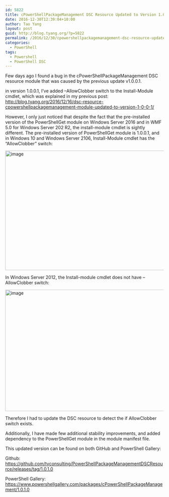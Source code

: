 ```yaml
---
id: 5822
title: cPowerShellPackageManagement DSC Resource Updated to Version 1.0.1.0
date: 2016-12-30T12:39:04+10:00
author: Tao Yang
layout: post
guid: http://blog.tyang.org/?p=5822
permalink: /2016/12/30/cpowershellpackagemanagement-dsc-resource-updated-to-version-1-0-1-0/
categories:
  - PowerShell
tags:
  - Powershell
  - PowerShell DSC
---
```

Few days ago I found a bug in the cPowerShellPackageManagement DSC resource module that was caused by the previous update v1.0.0.1.

in version 1.0.0.1, I’ve added –AllowClobber switch to the Install-Module cmdlet, which was explained in my previous post: <a title="http://blog.tyang.org/2016/12/16/dsc-resource-cpowershellpackagemanagement-module-updated-to-version-1-0-0-1/" href="http://blog.tyang.org/2016/12/16/dsc-resource-cpowershellpackagemanagement-module-updated-to-version-1-0-0-1/">http://blog.tyang.org/2016/12/16/dsc-resource-cpowershellpackagemanagement-module-updated-to-version-1-0-0-1/</a>

However, I only just noticed that despite the fact that the pre-installed version of the PowerShellGet module on Windows Server 2016 and in WMF 5.0 for Windows Server 202 R2, the install-module cmdlet is sightly different. The pre-installed version of PowerShellGet module is 1.0.0.1, and in Windows 10 and Windows Server 2106, Install-Module cmdlet has the “AllowClobber” switch:

<a href="http://blog.tyang.org/wp-content/uploads/2016/12/image-15.png"><img style="background-image: none; padding-top: 0px; padding-left: 0px; display: inline; padding-right: 0px; border: 0px;" title="image" src="http://blog.tyang.org/wp-content/uploads/2016/12/image_thumb-15.png" alt="image" width="597" height="379" border="0" /></a>

In Windows Server 2012, the Install-module cmdlet does not have –AllowClobber switch:

<a href="http://blog.tyang.org/wp-content/uploads/2016/12/image-16.png"><img style="background-image: none; padding-top: 0px; padding-left: 0px; display: inline; padding-right: 0px; border: 0px;" title="image" src="http://blog.tyang.org/wp-content/uploads/2016/12/image_thumb-16.png" alt="image" width="626" height="385" border="0" /></a>

Therefore I had to update the DSC resource to detect the if AllowClobber switch exists.

Additionally, I have made few additional stability improvements, and added dependency to the PowerShellGet module in the module manifest file.

This updated version can be found on both GitHub and PowerShell Gallery:

Github: <a title="https://github.com/tyconsulting/PowerShellPackageManagementDSCResource/releases/tag/1.0.1.0" href="https://github.com/tyconsulting/PowerShellPackageManagementDSCResource/releases/tag/1.0.1.0">https://github.com/tyconsulting/PowerShellPackageManagementDSCResource/releases/tag/1.0.1.0</a>

PowerShell Gallery: <a title="https://www.powershellgallery.com/packages/cPowerShellPackageManagement/1.0.1.0" href="https://www.powershellgallery.com/packages/cPowerShellPackageManagement/1.0.1.0">https://www.powershellgallery.com/packages/cPowerShellPackageManagement/1.0.1.0</a>